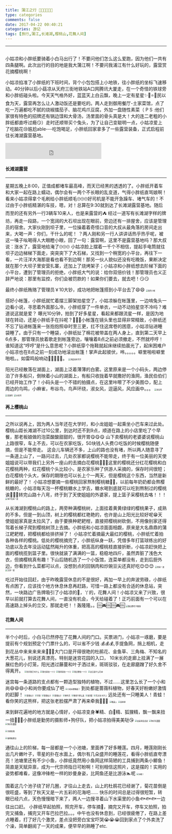 ```yaml
---
title: 蒲江之行 🚶🚶🚶🏃🏃🏃
type: categories
comments: false
date: 2017-04-22 00:40:21
categories: 游记
tags: [旅行,蒲江,长滩湖,樱桃山,花舞人间]
---
```


---
<span class="noselect"><img src="http://anine.qiniudn.com/pj_changtan_guide.JPG" alt="" style="zoom:40%" /></span>

小姑凉和小胖纸要骑着小白马出行了！不要问他们怎么这么爱跑，因为他们一共有四条腿啊。此次出行的目的地是我大蒲江啊！不要问我浦江有什么好玩的，露营赏花摘樱桃啊！

小姑凉掐准了小胖纸的下班时间，背个小包包搭上小地铁，往小胖纸的坐标飞速移动。40分钟以后小菇凉从天府三街地铁站A口网腾讯大厦走，在一个奇怪的铁球旁和小胖纸碰头啦。今天天气格外好，蓝蓝天上白云飘，晚上一定有星星✨🌟⭐️🦍民以食为天，露营再怎么让人激动饭还是要吃的。两人走到御用餐厅-土家菜馆，点了吃一万遍都吃不腻的烧椒擂茄子、脑花鸡爪豆腐，外加一盘随性素菜（ P S :他们家很有特色的招牌还有锅边馍和大骨汤，汤里面的骨头真是大！大的连二老粗的小胖纸都直呼过瘾😏）走时还顺带买个兔头，为了让自己变聪明一点，小姑凉爱上了吃脑花😢尴尬able---吃饱喝足，小胖纸回家拿多了一些露营装备，正式启程前往长滩湖露营基地。

<!--more-->

<iframe frameborder="no" border="0" marginwidth="0" marginheight="0" width=300 height=50 src="http://anine.qiniudn.com/XINGENGJIEYI-No%20Problem.mp3"></iframe>

####  长滩湖露营
---

星期五晚上8:00，正值成都堵车最高峰，而天已经黑的透透的了。小胖纸开着车和大家一起在路上蠕动，偶尔会有一两个不长眼的乱变道，气得小胖纸直骂娘啊！看来小姑凉得拿个毛刷给小胖纸顺毛🙄️🙄️🙄️好司机是不能开急躁车、堵气车的！不过由于小胖纸精湛的车技，嗯，对！总算在9:30就到达了长滩湖露营基地。随后而至的还有另外一行3辆车10来人，也是来露营的⛺️
经过一道写有长滩湖字样的牌坊，再走一段路，一个宽阔的大石坝出现在眼前，旁边还有一排屋舍，应该是管理员的宿舍。大家伙刚到坝子里，一位操着着奇怪口音的大叔从最角落的房间走出来，大喝一声：你们，干什么的呢！ ？两人刚和另一行人讲讲话热乎热乎呢，被这一嗓子吆喝得人大眼瞪小眼，回了一句：露营啊，这里不是露营基地吗？那大叔说：涨水了，露营地给淹了🙄️🙄️🙄️
小姑凉脸上摆着一千个不相信，提起手电筒就往坝子边边梯梯下面走，突突突下了大石梯，又找到一个稍宽的小平台，再往下一看，一片汪洋大海那是看也看不到边啊！那另一伙人貌似还没有吃晚饭，果断决定就在那个大坝子里安营扎寨，还加上了烧烤架子；小姑凉和小胖纸想去阶梯下面的小平台，遭到了管理员的拒绝，小胖纸大气的说：给你双倍价钱！那管理员也义正辞严地说：那里有监控，你们会被罚款的！如果你们要去，就去吧！😏😏

最终小胖纸贿赂了管理员￥10大钞，成功地把帐篷搭到小平台去了😄😄
<span class="noselect"><img src="http://anine.qiniudn.com/pj_changtan_000.jpg" alt="夜色小帐" style="zoom:40%" /></span>

搭好小帐篷，小胖纸就忙着摆三脚架拍星空了，小姑凉躲在帐篷里，一边啃兔头一边看小说，寻思着外面那么冷，小胖纸穿了一件单衣，一动不动拍星空不冷吗？难道说这就是爱？
曝光10分钟，拍到了好多星星，看起来都跟流星一样，是因为地球在转动，还是小胖纸手在抖呢？👏👏👏小帐篷在镜头里也显得非常精致，小胖纸还不忘了钻进帐篷来一张抱抱照😄时至三更，扛不住这席卷的困意，小姑凉钻进睡袋睡了。由于只有一个睡袋，小胖纸扯了棉花被带盖在两人身上，直到第二天早上6点多，那管理员放着歌走到帐篷旁边，嚷嚷着8点之前必须撤走，不然就哼哼！谁知道这“哼哼”是什么意思呢？小胖纸穿个拖鞋就起床继续拍晨光了，起床困难户小姑凉也在8点之前一刻成功地滚出帐篷！掌声此起彼伏，哗。。。。。噼里啪啦噼里啪啦。。如雷鸣般响动👏👏👏😏😏。
<span class="noselect"><img src="http://anine.qiniudn.com/pj_changtan_001.jpg" alt="清晨来杯开开" style="zoom:40%" /></span>

阳光已经散落在湖面上，湖面上泛着薄薄的白雾。这里原来是一个小码头，两边停泊了许多船只，倒映着小山的湖面上，有船只收拢着早就撒好的渔网，渔民伯伯们已经开始工作了！小码头是一个不错的拍摄点，在这里咔嚓了不少美图😊，配上周边的鸟鸣，小麻雀，布谷鸟，鸟声环绕，淑女风，逗逼风，风应画中。。。
<span class="noselect"><img src="http://anine.qiniudn.com/pj_changtan_002.jpg" alt="淑女风" style="zoom:40%" /></span>
<span class="noselect"><img src="http://anine.qiniudn.com/pj_changtan_003_1.jpg" alt="逗逼风" style="zoom:40%" /></span>
<span class="noselect"><img src="http://anine.qiniudn.com/pj_changtan_003.jpg" alt="大叔风" style="zoom:40%" /></span>
####  再上樱桃山
---

之所以说再上，因为两人当年还在大学时，和小龙姐姐一起乘坐小巴车来过此处。樱桃山距长滩湖不过10公里，到达时还不到9点，顺道在路上的小店里吃了个早餐，那老板娘做的泡菜酸酸甜甜的，很开胃😋😋😋
山下卖樱桃的老婆婆说樱桃山上路很窄，车上不去，可以在农家吃饭，50块钱人头费😏吃饭的时候樱桃随便摘，但是不能带走。
这会儿车辆还不多，上山的路也没有堵，所以两人随意寻了一条道上山了，一路问过去，几处农家都说樱桃不能带走，终于有一位美丽的天使姐姐说可以带我们上另外一座山的去摘白花樱桃🍒🍒🍒这里的樱桃还分红花樱桃和白花樱桃两种，红花樱桃个头比较小，是农家乐种了供游人采摘的，保存时间很短；白花樱桃个头大，保存的期限也可以长上个一两天，但是樱桃这个东西，当然是新鲜的最好了！
小姑凉想要摘一些樱桃回家熬制樱桃糖🍒🍬，以前每年奶奶都会熬樱桃糖的，小姑凉每天泡一杯樱桃糖水上学去，糖水喝到底就可以吃到熬制过的樱桃诶👏👏👏转完山路十八弯，终于到了天使姐姐的外婆家，提上篮子采樱桃去咯！！！
<span class="noselect"><img src="http://anine.qiniudn.com/pj_changtan_005.jpg" alt="等不及来一波" style="zoom:40%" /></span>

从长滩湖到樱桃山的路上，两旁种满樱桃树，上面挂着黄黄绿绿的樱桃果子，成熟的不多。但是一到山顶，树上的樱桃都红艳艳的，也许是山上阳光比较好呢😁天使姐姐家真是太拉风了，由于要换种耙耙柑，直接把樱桃树砍倒，不用像别家还得驾着长梯子爬到樱桃树顶上去摘。小胖纸和小姑凉面面相觑，原来是大名鼎鼎的蒲江耙耙柑，把樱桃都给排挤掉了！
小姑凉忙着摘最大最红的樱桃，小胖纸忙着拍各种各样的樱桃。低处的樱桃摘完了，小胖纸纵身一跃，凭借多年打篮球练出的好功底以及去年没运动猛然飚升的体重，把高高的樱桃枝直接折断，小姑凉赶快把上面的樱桃揽到篮子里。很快就装了满满的一篮，稳稳地四斤，虽然弄脏了浅色大衣，但摘樱桃真有趣！下山后随机选了一个小饭馆，连菜单都没有，走到后厨外边，你看到什么菜都可以点，没想到点的回锅肉和炒豌豆尖还真好吃😊😊😊
<span class="noselect"><img src="http://anine.qiniudn.com/pj_changtan_006.jpg" alt="再来一波" style="zoom:40%" /></span>
<span class="noselect"><img src="http://anine.qiniudn.com/pj_changtan_007.jpg" alt="又来一波" style="zoom:40%" /></span>

吃过开始往回赶，由于昨晚露营休息的不是很好，再加一早上的奔波劳碌，小胖纸有点困了，应该找个地方休息休息再赶路，可惜一路上都没有合适的休息站，突然，一块路边广告牌吸引了小姑凉的👀，丫的，花舞人间！小姑凉又来了兴致，很早以前就打算去花舞人间，一直没有机会，今天给碰着了！正巧前面有一个可以在高速路上掉头的立交，那就走吧！！轰隆隆。。🆒🚘🆒🆒🚘🆒
<span class="noselect"><img src="http://anine.qiniudn.com/pj_changtan_009.jpg" alt="路边野花不敢踩" style="zoom:40%" /></span>
####  花舞人间
---

半个小时后，小白马已然停在了花舞人间的门口。买票进门，小姑凉一琢磨，要是提前有个规划预定个门票什么的，可以省不少钱 💰💰💰,手提鱼网，捎上相机，走到花丛中来来来来来💃💃💃大门口是开得很艳的杜鹃花、金鱼草、三角梅、不知名的大葱花儿，别说还真漂亮，特别是迷宫花园的入口， 10米长的走廊上挂满了一展展红色的小灯笼，阳光透过藤蔓和叶子洒过来，斑斑驳驳，在走廊磨蹭了好久舍不得离开。
<span class="noselect"><img src="http://anine.qiniudn.com/pj_changtan_020.JPG" alt="别问我它叫什么" style="zoom:40%" /></span>
<span class="noselect"><img src="http://anine.qiniudn.com/pj_changtan_021.JPG" alt="我也来拍一个😏" style="zoom:40%" /></span>
<span class="noselect"><img src="http://anine.qiniudn.com/pj_changtan_022.JPG" alt="我再来拍一个😏" style="zoom:40%" /></span>
<span class="noselect"><img src="http://anine.qiniudn.com/pj_changtan_023.JPG" alt="我还要拍一个😏" style="zoom:40%" /></span>
<span class="noselect"><img src="http://anine.qiniudn.com/pj_changtan_024.JPG" alt="这又是什么花😂" style="zoom:40%" /></span>

迷宫每一条道路的支点都有一颗造型独特的植物，不过……这里怎么长了一个小和尚😄😄😄小和尚你要成仙了吧
<span class="noselect"><img src="http://anine.qiniudn.com/pj_changtan_010.jpg" alt="小和尚要睡着了" style="zoom:40%" /></span>
到处都是蔷薇科植物，好春天好粉嫩好激情的赶脚！
<span class="noselect"><img src="http://anine.qiniudn.com/pj_changtan_026.JPG" alt="蔷薇仙子" style="zoom:40%" /></span>
<span class="noselect"><img src="http://anine.qiniudn.com/pujiang/huawurenjianDSC_4972.JPG" alt="背影" style="zoom:40%" /></span>
<span class="noselect"><img src="http://anine.qiniudn.com/pj_changtan_027.JPG" alt="蔷薇仙子" style="zoom:40%" /></span>
<span class="noselect"><img src="http://anine.qiniudn.com/pj_changtan_028.JPG" alt="蔷薇仙子" style="zoom:40%" /></span>
<span class="noselect"><img src="http://anine.qiniudn.com/pj_changtan_029.JPG" alt="喇叭花" style="zoom:40%" /></span>
<span class="noselect"><img src="http://anine.qiniudn.com/pj_changtan_030.JPG" alt="睡得不那么美" style="zoom:40%" /></span>
<span class="noselect"><img src="http://anine.qiniudn.com/pj_changtan_031.JPG" alt="姿势💯" style="zoom:40%" /></span>
<span class="noselect"><img src="http://anine.qiniudn.com/pj_changtan_032.JPG" alt="花太多,叫不上" style="zoom:40%" /></span>
远处还有一只睡美人！青蛙！看你笑的这熊样，把这张老脸摆严肃了再来牵我👫👫👫
<span class="noselect"><img src="http://anine.qiniudn.com/pujiang/huawurenjianDSC_4986.JPG" alt="睡美人" style="zoom:40%" /></span>
<span class="noselect"><img src="http://anine.qiniudn.com/pujiang/huawurenjianDSC_4992.JPG" alt="来牵牵" style="zoom:40%" /></span>

来到鲜花遍地的地方就是心情好，小姑凉变身🕷️精、白🐍精、狐狸精，飘一飘来扭一扭💃💃💃小胖纸是勤劳的摄影师+狗仔队，把小姑凉拍得美美哒😘
<span class="noselect"><img src="http://anine.qiniudn.com/pj_changtan_011.jpg" alt="这美得没话说" style="zoom:40%" /></span>
<span class="noselect"><img src="http://anine.qiniudn.com/pj_changtan_033.JPG" alt="狗仔队🤗🤗🤗" style="zoom:40%" /></span>
<span class="noselect"><img src="http://anine.qiniudn.com/pj_changtan_034.JPG" alt="狗仔队🤗🤗🤗" style="zoom:40%" /></span>

<span class="noselect"><img src="http://anine.qiniudn.com/pj_changtan_035.JPG" alt="冷艳玫瑰" style="zoom:40%" /></span>

<span class="noselect"><img src="http://anine.qiniudn.com/pujiang/huawurenjianDSC_5068.JPG" alt="看啊看那边" style="zoom:40%" /></span>

通往山上的阶梯，每一层都是一个小池塘，里面养了好多睡莲。四月，睡莲刚刚长出几片嫩叶子，零星的扑在水面上，偶尔有几朵盛开的睡莲花，看得小胖纸直夸漂亮！池塘里还有不少小鱼，小胖纸竟然用小鱼网这样简陋的工具捕到两条小鲫鱼！简直是天赋异禀，成为一代宗师指日可盼啊！可别相信这照片，这是摆的！实用的姿势都难看，这像冲锋枪一样的妙曼身姿，比网鱼还是比游泳🏊呢
<span class="noselect"><img src="http://anine.qiniudn.com/pujiang/huawurenjian/gogogo.JPG" alt="冲啊！" style="zoom:40%" /></span>

围着这几个池子绕了好几圈，才往山上走去，山上的杜鹃花已经谢了，菊花苗倒是很旺盛，等到了秋天又是一片五彩的花海吧……
快乐的时间总是过得很短暂，转眼已经六点，天色慢慢暗下来了，两人一边搜寻着山下水渠里的小鱼🐟🐟🐟一边往出口赶。
小胖纸早起拍照，照完开车，停车摘🍒，摘完又开车，停车又拍照，拍完又捕鱼，捕完又开车巴拉巴拉。。。中午也没有休息到，已经很疲倦了，在路上差点睡着，打了好几个激灵，差点没把旁白宝宝吓哭😭😭😭回到家点了个外卖洗了个澡，简单翻阅了一天的成果，便早早的熟睡了etc.
